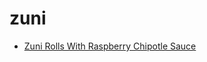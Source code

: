 # zuni

 * [Zuni Rolls With Raspberry Chipotle Sauce](index/z/zuni-rolls-with-raspberry-chipotle-sauce-15259.json)
